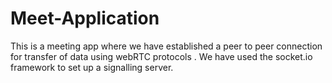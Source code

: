 # Meet-Application
This is a meeting app where we have established a peer to peer connection for transfer of data using webRTC protocols . We have used the socket.io framework to set up a signalling server.
